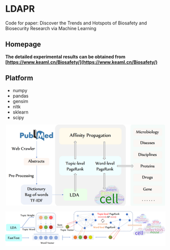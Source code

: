 # LDAPR
Code for paper: Discover the Trends and Hotspots of Biosafety and Biosecurity Research via Machine Learning

## Homepage
**The detailed experimental results can be obtained from [https://www.keaml.cn/Biosafety/](https://www.keaml.cn/Biosafety/)**

## Platform
- numpy
- pandas
- gensim
- nltk
- sklearn
- scipy

<p align="center"><img src="/image/Framework.png" width="500"></p>
<p align="center"><img src="/image/LDAPR.png"></p>
